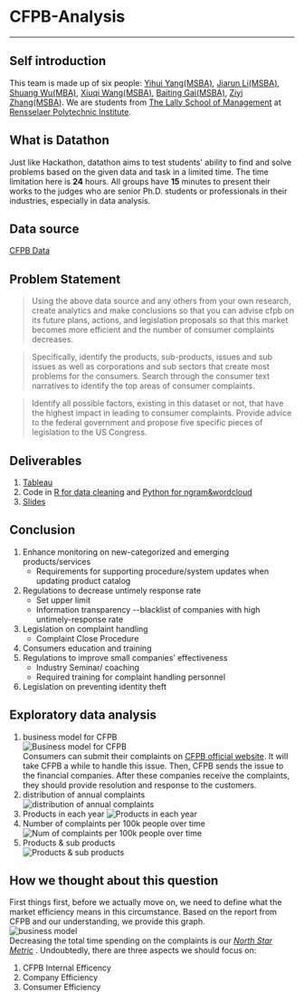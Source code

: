 # CFPB-Analysis
---
## Self introduction  
This team is made up of six people: [Yihui Yang(MSBA)](https://www.linkedin.com/in/yihui-sam-yang-771aa5147/),
[Jiarun Li(MSBA)](https://www.linkedin.com/in/jiarun-li-98779a135/),
[Shuang Wu(MBA)](https://www.linkedin.com/in/shuang-w/),
[Xiuqi Wang(MSBA)](https://www.linkedin.com/in/xiuqi-wang-296241172/),
[Baiting Gai(MSBA)](https://www.linkedin.com/in/baiting-claire-gai-81413b159/),
[Ziyi Zhang(MSBA)](https://www.linkedin.com/in/ziyi~zhang/).
We are students from [The Lally School of Management](https://lallyschool.rpi.edu/) at [Rensselaer Polytechnic Institute](https://www.rpi.edu/).  
## What is Datathon  
Just like Hackathon, datathon aims to test students' ability to find and solve problems based on the given data and task in a limited time. The time limitation here is **24** hours. All groups have **15** minutes to present their works to the judges who are senior Ph.D. students or professionals in their industries, especially in data analysis.   
## Data source  
[CFPB Data](https://catalog.data.gov/dataset/consumer-complaint-database#topic=consumer_navigation)  
## Problem Statement  
> Using the above data source and any others from your own research, create analytics and make conclusions so that you can advise cfpb on its future plans, actions, and legislation proposals so that this market becomes more efficient and the number of consumer complaints decreases.  

> Specifically, identify the products, sub-products, issues and sub issues as well as corporations and sub sectors that create most problems for the consumers.  Search through the consumer text narratives to identify the top areas of consumer complaints.   

> Identify all possible factors, existing in this dataset or not, that have the highest impact in leading to consumer complaints.  Provide advice to the federal government and propose five specific pieces of legislation to the US Congress.  

## Deliverables  
1. [Tableau](https://github.com/samileyang/CFPB-Analysis/tree/master/Tableau)  
2. Code in [R for data cleaning]()  and [Python for ngram&wordcloud]()   
3. [Slides](https://github.com/samileyang/CFPB-Analysis/tree/master/Slides)  

## Conclusion  
1. Enhance monitoring on new-categorized and emerging products/services  
    * Requirements for supporting procedure/system updates when updating product catalog  
2. Regulations to decrease untimely response rate  
    * Set upper limit  
    * Information transparency --blacklist of companies with high untimely-response rate  
3. Legislation on complaint handling  
    * Complaint Close Procedure
4. Consumers education and training  
5. Regulations to improve small companies’ effectiveness  
    * Industry Seminar/ coaching 
    * Required training for complaint handling personnel 
6. Legislation on preventing identity theft  

## Exploratory data analysis   
1. business model for CFPB   
![Business model for CFPB](https://github.com/samileyang/CFPB-Analysis/blob/master/pics/business%20model.png)  
Consumers can submit their complaints on [CFPB official website](https://www.consumerfinance.gov/). It will take CFPB a while to handle this issue. Then, CFPB sends the issue to the financial companies. After these companies receive the complaints, they should provide resolution and response to the customers.  
2. distribution of annual complaints  
![distribution of annual complaints](https://github.com/samileyang/CFPB-Analysis/blob/master/pics/distribution%20of%20annual%20compaints.png)  
3. Products in each year
![Products in each year](https://github.com/samileyang/CFPB-Analysis/blob/master/pics/Products%20in%20each%20years.png)  
4. Number of complaints per 100k people over time  
![Num of complaints per 100k people over time](https://github.com/samileyang/CFPB-Analysis/blob/master/pics/Num%20of%20complaints%20per%20100k%20people%20over%20time.png)  
5. Products & sub products  
![Products & sub products](https://github.com/samileyang/CFPB-Analysis/blob/master/pics/Products%20%26%20sub%20products.png)  

## How we thought about this question
First things first, before we actually move on, we need to define what the market efficiency means in this circumstance. 
Based on the report from CFPB and our understanding, we provide this graph.  
![business model](https://github.com/samileyang/CFPB-Analysis/blob/master/pics/Our%20definition%20of%20market%20efficiency%20for%20CFPB.png)  
Decreasing the total time spending on the complaints is our [*North Star Metric*](https://growthhackers.com/articles/north-star-metric) . Undoubtedly, there are three aspects we should focus on:  
1. CFPB Internal Efficency  
2. Company Efficiency  
3. Consumer Efficiency  


